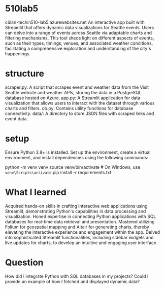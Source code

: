 # 510lab5
c6lan-techin510-lab5.azurewebsites.net
An interactive app built with Streamlit that offers dynamic data visualizations for Seattle events. Users can delve into a range of events across Seattle via adaptable charts and filtering mechanisms. This tool sheds light on different aspects of events, such as their types, timings, venues, and associated weather conditions, facilitating a comprehensive exploration and understanding of the city's happenings.
# structure
scraper.py: A script that scrapes event and weather data from the Visit Seattle website and weather APIs, storing the data in a PostgreSQL database hosted on Azure.
app.py: A Streamlit application for data visualization that allows users to interact with the dataset through various charts and filters.
db.py: Contains utility functions for database connectivity.
data/: A directory to store JSON files with scraped links and event data.
# setup 
Ensure Python 3.8+ is installed. Set up the environment, create a virtual environment, and install dependencies using the following commands:

python -m venv venv
source venv/bin/activate  # On Windows, use `venv\Scripts\activate`
pip install -r requirements.txt
# What I learned
Acquired hands-on skills in crafting interactive web applications using Streamlit, demonstrating Python's capabilities in data processing and visualization. Honed expertise in connecting Python applications with SQL databases for real-time data retrieval and presentation. Mastered utilizing Folium for geospatial mapping and Altair for generating charts, thereby elevating the interactive experience and engagement within the app. Delved into sophisticated Streamlit functionalities, including sidebar widgets and live updates for charts, to develop an intuitive and engaging user interface.
# Question
How did I integrate Python with SQL databases in my projects? Could I provide an example of how I fetched and displayed dynamic data?
